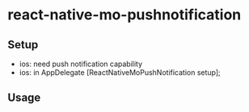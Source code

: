 # react-native-mo-pushnotification

## Setup
- ios: need push notification capability
- ios: in AppDelegate [ReactNativeMoPushNotification setup];


## Usage

```ts
```
